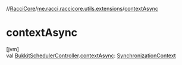 //[RacciCore](../../index.md)/[me.racci.raccicore.utils.extensions](index.md)/[contextAsync](context-async.md)

# contextAsync

[jvm]\
val [BukkitSchedulerController](../me.racci.raccicore.skedule/-bukkit-scheduler-controller/index.md).[contextAsync](context-async.md): [SynchronizationContext](../me.racci.raccicore.skedule/-synchronization-context/index.md)

